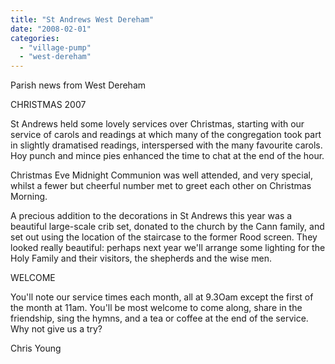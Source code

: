 ```yaml
---
title: "St Andrews West Dereham"
date: "2008-02-01"
categories: 
  - "village-pump"
  - "west-dereham"
---
```


Parish news from West Dereham

CHRISTMAS 2007

St Andrews held some lovely services over Christmas, starting with our service of carols and readings at which many of the congregation took part in slightly dramatised readings, interspersed with the many favourite carols. Hoy punch and mince pies enhanced the time to chat at the end of the hour.

Christmas Eve Midnight Communion was well attended, and very special, whilst a fewer but cheerful number met to greet each other on Christmas Morning.

A precious addition to the decorations in St Andrews this year was a beautiful large-scale crib set, donated to the church by the Cann family, and set out using the location of the staircase to the former Rood screen. They looked really beautiful: perhaps next year we'll arrange some lighting for the Holy Family and their visitors, the shepherds and the wise men.

WELCOME

You'll note our service times each month, all at 9.3Oam except the first of the month at 11am. You'll be most welcome to come along, share in the friendship, sing the hymns, and a tea or coffee at the end of the service. Why not give us a try?

Chris Young
